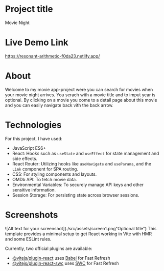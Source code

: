 # Project title

Movie Night

# Live Demo Link

https://resonant-arithmetic-f0da23.netlify.app/

# About

Welcome to my movie app-project were you can search for movies when your movie night arrives.
You serach with a movie title and to imput year is optional.
By clicking on a movie you come to a detail page about this movie and you can easily navigate back vith the back arrow.

# Technologies

For this project, I have used:

- JavaScript ES6+
- React: Hooks such as `useState` and `useEffect` for state management and side effects.
- React Router: Utilizing hooks like `useNavigate` and `useParams`, and the `Link` component for SPA routing.
- CSS: For styling components and layouts.
- OMDb API: To fetch movie data.
- Environmental Variables: To securely manage API keys and other sensitive information.
- Session Storage: For persisting state across browser sessions.

# Screenshots

![Alt text for your screenshot](./src/assets/screen1.png"Optional title")
This template provides a minimal setup to get React working in Vite with HMR and some ESLint rules.

Currently, two official plugins are available:

- [@vitejs/plugin-react](https://github.com/vitejs/vite-plugin-react/blob/main/packages/plugin-react/README.md) uses [Babel](https://babeljs.io/) for Fast Refresh
- [@vitejs/plugin-react-swc](https://github.com/vitejs/vite-plugin-react-swc) uses [SWC](https://swc.rs/) for Fast Refresh
